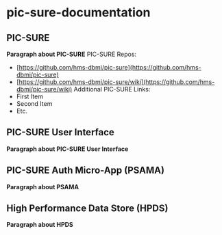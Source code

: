 # pic-sure-documentation
## PIC-SURE
**Paragraph about PIC-SURE**
PIC-SURE Repos:
- [https://github.com/hms-dbmi/pic-sure](https://github.com/hms-dbmi/pic-sure)
- [https://github.com/hms-dbmi/pic-sure/wiki](https://github.com/hms-dbmi/pic-sure/wiki)
Additional PIC-SURE Links:
- First Item
- Second Item
- Etc.
## PIC-SURE User Interface
**Paragraph about PIC-SURE User Interface**
## PIC-SURE Auth Micro-App (PSAMA)
**Paragraph about PSAMA**
## High Performance Data Store (HPDS)
**Paragraph about HPDS**
